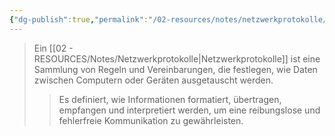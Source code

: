 ```yaml
---
{"dg-publish":true,"permalink":"/02-resources/notes/netzwerkprotokolle/","tags":["netzwerk/protocol"],"noteIcon":"","updated":"2025-04-07T15:50:32.000+02:00"}
---
```


>Ein [[02 - RESOURCES/Notes/Netzwerkprotokolle\|Netzwerkprotokolle]] ist eine Sammlung von Regeln und Vereinbarungen, die festlegen, wie Daten zwischen Computern oder Geräten ausgetauscht werden.
>>Es definiert, wie Informationen formatiert, übertragen, empfangen und interpretiert werden, um eine reibungslose und fehlerfreie Kommunikation zu gewährleisten.
